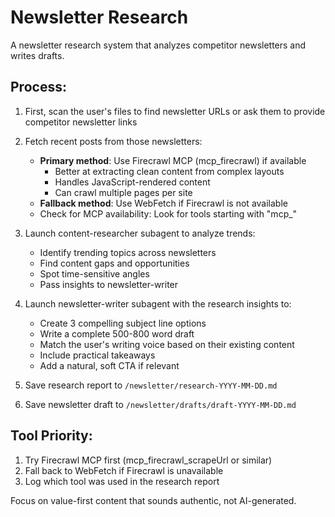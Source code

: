 # Newsletter Research

A newsletter research system that analyzes competitor newsletters and writes drafts.

## Process:

1. First, scan the user's files to find newsletter URLs or ask them to provide competitor newsletter links

2. Fetch recent posts from those newsletters:
   - **Primary method**: Use Firecrawl MCP (mcp_firecrawl) if available
     - Better at extracting clean content from complex layouts
     - Handles JavaScript-rendered content
     - Can crawl multiple pages per site
   - **Fallback method**: Use WebFetch if Firecrawl is not available
   - Check for MCP availability: Look for tools starting with "mcp_"

3. Launch content-researcher subagent to analyze trends:
   - Identify trending topics across newsletters
   - Find content gaps and opportunities
   - Spot time-sensitive angles
   - Pass insights to newsletter-writer

4. Launch newsletter-writer subagent with the research insights to:
   - Create 3 compelling subject line options
   - Write a complete 500-800 word draft
   - Match the user's writing voice based on their existing content
   - Include practical takeaways
   - Add a natural, soft CTA if relevant

5. Save research report to `/newsletter/research-YYYY-MM-DD.md`
6. Save newsletter draft to `/newsletter/drafts/draft-YYYY-MM-DD.md`

## Tool Priority:
1. Try Firecrawl MCP first (mcp_firecrawl_scrapeUrl or similar)
2. Fall back to WebFetch if Firecrawl is unavailable
3. Log which tool was used in the research report

Focus on value-first content that sounds authentic, not AI-generated.